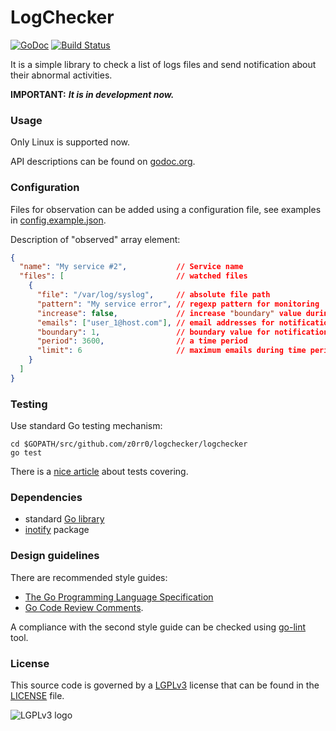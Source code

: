 # LogChecker

[![GoDoc](https://godoc.org/github.com/z0rr0/logchecker/logchecker?status.svg)](https://godoc.org/github.com/z0rr0/logchecker/logchecker) [![Build Status](https://travis-ci.org/z0rr0/logchecker.svg?branch=master)](https://travis-ci.org/z0rr0/logchecker)

It is a simple library to check a list of logs files and send notification about their abnormal activities.

**IMPORTANT:** _**It is in development now.**_

### Usage

Only Linux is supported now.

API descriptions can be found on [godoc.org](http://godoc.org/github.com/z0rr0/logchecker/logchecker).


### Configuration

Files for observation can be added using a configuration file, see examples in [config.example.json](https://github.com/z0rr0/logchecker/blob/master/config.example.json).


Description of "observed" array element:

```json
{
  "name": "My service #2",           // Service name
  "files": [                         // watched files
    {
      "file": "/var/log/syslog",     // absolute file path
      "pattern": "My service error", // regexp pattern for monitoring
      "increase": false,             // increase "boundary" value during a time period
      "emails": ["user_1@host.com"], // email addresses for notifications
      "boundary": 1,                 // boundary value for notifications
      "period": 3600,                // a time period
      "limit": 6                     // maximum emails during time period
    }
  ]
}
```

### Testing

Use standard Go testing mechanism:

```shell
cd $GOPATH/src/github.com/z0rr0/logchecker/logchecker
go test
```

There is a [nice article](http://blog.golang.org/cover) about tests covering.

### Dependencies

* standard [Go library](http://golang.org/pkg/)
* [inotify](https://godoc.org/golang.org/x/exp/inotify) package

### Design guidelines

There are recommended style guides:

* [The Go Programming Language Specification](https://golang.org/ref/spec)
* [Go Code Review Comments](https://github.com/golang/go/wiki/CodeReviewComments).

A compliance with the second style guide can be checked using [go-lint](http://go-lint.appspot.com/github.com/z0rr0/logchecker/logchecker) tool.

### License

This source code is governed by a [LGPLv3](https://www.gnu.org/licenses/lgpl-3.0.txt) license that can be found in the [LICENSE](https://github.com/z0rr0/logchecker/blob/master/LICENSE) file.

<img src="https://www.gnu.org/graphics/lgplv3-147x51.png" title="LGPLv3 logo">
